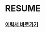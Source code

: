 # RESUME

### [이력서 바로가기](https://github.com/Min-92/resume/blob/d56f06ba61964ccd68679e27f9b76a7113b2fe14/resume.pdf)

